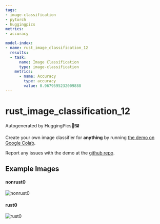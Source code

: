 ```yaml
---
tags:
- image-classification
- pytorch
- huggingpics
metrics:
- accuracy

model-index:
- name: rust_image_classification_12
  results:
  - task:
      name: Image Classification
      type: image-classification
    metrics:
      - name: Accuracy
        type: accuracy
        value: 0.9679595232009888
---
```


# rust_image_classification_12


Autogenerated by HuggingPics🤗🖼️

Create your own image classifier for **anything** by running [the demo on Google Colab](https://colab.research.google.com/github/nateraw/huggingpics/blob/main/HuggingPics.ipynb).

Report any issues with the demo at the [github repo](https://github.com/nateraw/huggingpics).


## Example Images


#### nonrust0

![nonrust0](images/nonrust0.png)

#### rust0

![rust0](images/rust0.png)
